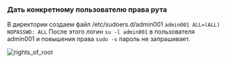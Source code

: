 ### Дать конкретному пользователю права рута 

В директории создаем файл /etc/sudoers.d/admin001
`admin001 ALL=(ALL) NOPASSWD: ALL`
После этого логин `su -l admin001` в пользователя admin001 и повышения права `sudo -s` пароль не запрашивает.

![rights_of_root](https://github.com/kyourselfer/OTUS_LinuxAdmin201804/blob/master/lesson17_pam/user_to_root/rights_of_root.gif)
